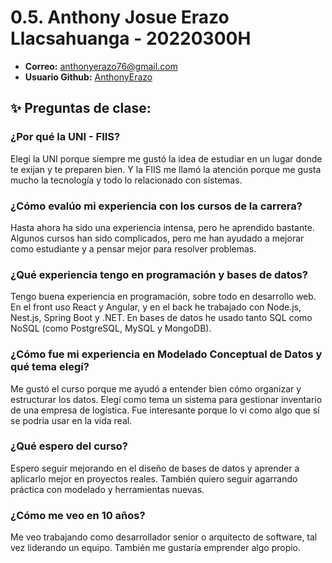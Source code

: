 # 0.5. Anthony Josue Erazo Llacsahuanga - 20220300H

- **Correo:** anthonyerazo76@gmail.com
- **Usuario Github:** [AnthonyErazo](https://github.com/AnthonyErazo)

## ✨ Preguntas de clase:

### ¿Por qué la UNI - FIIS?

Elegí la UNI porque siempre me gustó la idea de estudiar en un lugar donde te exijan y te preparen bien. Y la FIIS me llamó la atención porque me gusta mucho la tecnología y todo lo relacionado con sistemas.

### ¿Cómo evalúo mi experiencia con los cursos de la carrera?
Hasta ahora ha sido una experiencia intensa, pero he aprendido bastante. Algunos cursos han sido complicados, pero me han ayudado a mejorar como estudiante y a pensar mejor para resolver problemas.

### ¿Qué experiencia tengo en programación y bases de datos?

Tengo buena experiencia en programación, sobre todo en desarrollo web. En el front uso React y Angular, y en el back he trabajado con Node.js, Nest.js, Spring Boot y .NET. En bases de datos he usado tanto SQL como NoSQL (como PostgreSQL, MySQL y MongoDB).

### ¿Cómo fue mi experiencia en Modelado Conceptual de Datos y qué tema elegí?

Me gustó el curso porque me ayudó a entender bien cómo organizar y estructurar los datos. Elegí como tema un sistema para gestionar inventario de una empresa de logística. Fue interesante porque lo vi como algo que sí se podría usar en la vida real.

### ¿Qué espero del curso?

Espero seguir mejorando en el diseño de bases de datos y aprender a aplicarlo mejor en proyectos reales. También quiero seguir agarrando práctica con modelado y herramientas nuevas.

### ¿Cómo me veo en 10 años?

Me veo trabajando como desarrollador senior o arquitecto de software, tal vez liderando un equipo. También me gustaría emprender algo propio.